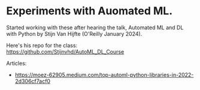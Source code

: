 # Experiments with Auomated ML.

Started working with these after hearing the talk, Automated ML and DL with Python by Stijn Van Hijfte (O'Reilly January 2024).

Here's his repo for the class: https://github.com/Stijnvhd/AutoML_DL_Course

Articles:
* https://moez-62905.medium.com/top-automl-python-libraries-in-2022-2d306cf7acf0

